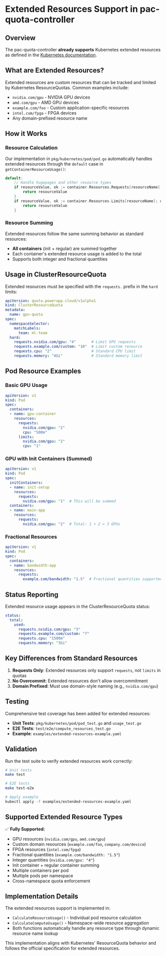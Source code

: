 # Extended Resources Support in pac-quota-controller

## Overview

The pac-quota-controller **already supports** Kubernetes extended resources as defined in the [Kubernetes documentation](https://kubernetes.io/docs/concepts/policy/resource-quotas/#resource-quota-for-extended-resources).

## What are Extended Resources?

Extended resources are custom resources that can be tracked and limited by Kubernetes ResourceQuotas. Common examples include:

- `nvidia.com/gpu` - NVIDIA GPU devices
- `amd.com/gpu` - AMD GPU devices  
- `example.com/foo` - Custom application-specific resources
- `intel.com/fpga` - FPGA devices
- Any domain-prefixed resource name

## How it Works

### Resource Calculation

Our implementation in `pkg/kubernetes/pod/pod.go` automatically handles extended resources through the `default` case in `getContainerResourceUsage()`:

```go
default:
    // Handle hugepages and other resource types
    if resourceValue, ok := container.Resources.Requests[resourceName]; ok {
        return resourceValue
    }
    if resourceValue, ok := container.Resources.Limits[resourceName]; ok {
        return resourceValue
    }
```

### Resource Summing

Extended resources follow the same summing behavior as standard resources:

- **All containers** (init + regular) are summed together
- Each container's extended resource usage is added to the total
- Supports both integer and fractional quantities

## Usage in ClusterResourceQuota

Extended resources must be specified with the `requests.` prefix in the `hard` limits:

```yaml
apiVersion: quota.powerapp.cloud/v1alpha1
kind: ClusterResourceQuota
metadata:
  name: gpu-quota
spec:
  namespaceSelector:
    matchLabels:
      team: ml-team
  hard:
    requests.nvidia.com/gpu: "4"       # Limit GPU requests
    requests.example.com/custom: "10"  # Limit custom resource
    requests.cpu: "2"                  # Standard CPU limit
    requests.memory: "4Gi"             # Standard memory limit
```

## Pod Resource Examples

### Basic GPU Usage

```yaml
apiVersion: v1
kind: Pod
spec:
  containers:
  - name: gpu-container
    resources:
      requests:
        nvidia.com/gpu: "2"
        cpu: "500m"
      limits:
        nvidia.com/gpu: "2"
        cpu: "1"
```

### GPU with Init Containers (Summed)

```yaml
apiVersion: v1
kind: Pod
spec:
  initContainers:
  - name: init-setup
    resources:
      requests:
        nvidia.com/gpu: "1"  # This will be summed
  containers:
  - name: main-app
    resources:
      requests:
        nvidia.com/gpu: "2"  # Total: 1 + 2 = 3 GPUs
```

### Fractional Resources

```yaml
apiVersion: v1
kind: Pod
spec:
  containers:
  - name: bandwidth-app
    resources:
      requests:
        example.com/bandwidth: "1.5"  # Fractional quantities supported
```

## Status Reporting

Extended resource usage appears in the ClusterResourceQuota status:

```yaml
status:
  total:
    used:
      requests.nvidia.com/gpu: "3"
      requests.example.com/custom: "7"
      requests.cpu: "1500m"
      requests.memory: "3Gi"
```

## Key Differences from Standard Resources

1. **Requests Only**: Extended resources only support `requests`, not `limits` in quotas
2. **No Overcommit**: Extended resources don't allow overcommitment
3. **Domain Prefixed**: Must use domain-style naming (e.g., `nvidia.com/gpu`)

## Testing

Comprehensive test coverage has been added for extended resources:

- **Unit Tests**: `pkg/kubernetes/pod/pod_test.go` and `usage_test.go`
- **E2E Tests**: `test/e2e/compute_resources_test.go`
- **Example**: `examples/extended-resources-example.yaml`

## Validation

Run the test suite to verify extended resources work correctly:

```bash
# Unit tests
make test

# E2E tests  
make test-e2e

# Apply example
kubectl apply -f examples/extended-resources-example.yaml
```

## Supported Extended Resource Types

✅ **Fully Supported:**

- GPU resources (`nvidia.com/gpu`, `amd.com/gpu`)
- Custom domain resources (`example.com/foo`, `company.com/device`)
- FPGA resources (`intel.com/fpga`)
- Fractional quantities (`example.com/bandwidth: "1.5"`)
- Integer quantities (`nvidia.com/gpu: "4"`)
- Init container + regular container summing
- Multiple containers per pod
- Multiple pods per namespace
- Cross-namespace quota enforcement

## Implementation Details

The extended resources support is implemented in:

- `CalculateResourceUsage()` - Individual pod resource calculation
- `CalculateComputeUsage()` - Namespace-wide resource aggregation  
- Both functions automatically handle any resource type through dynamic resource name lookup

This implementation aligns with Kubernetes' ResourceQuota behavior and follows the official specification for extended resources.
